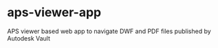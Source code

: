 # aps-viewer-app

APS viewer based web app to navigate DWF and PDF files published by Autodesk Vault

